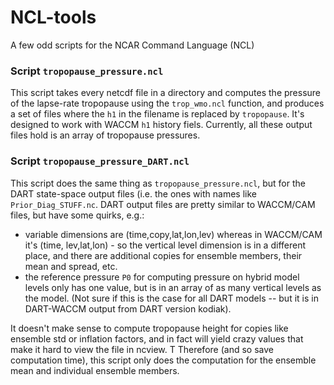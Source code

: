 # NCL-tools
A few odd scripts for the NCAR Command Language (NCL) 

### Script `tropopause_pressure.ncl`  

This script takes every netcdf file in a directory and computes the pressure of the lapse-rate tropopause using the `trop_wmo.ncl` function, and produces a set of files where the `h1` in the filename is replaced by `tropopause`. 
It's designed to work with WACCM `h1` history fiels. 
Currently, all these output files hold is an array of tropopause pressures.

### Script `tropopause_pressure_DART.ncl`  

This script does the same thing as `tropopause_pressure.ncl`, but for the DART state-space output files (i.e. the ones with names like `Prior_Diag_STUFF.nc`. 
DART output files are pretty similar to WACCM/CAM files, but have some quirks, e.g.:  
+ variable dimensions are (time,copy,lat,lon,lev) whereas in WACCM/CAM it's (time, lev,lat,lon) - so the vertical level dimension is in  a different place, and there are additional copies for ensemble members, their mean and spread, etc. 
+ the reference pressure `P0` for computing pressure on hybrid model levels only has one value, but is in an array of as many vertical levels as the model. (Not sure if this is the case for all DART models -- but it is in DART-WACCM output from DART version kodiak). 

It doesn't make sense to compute tropopause height for copies like ensemble std or inflation factors, and in fact will yield crazy values that make it hard to view the file in ncview. T
Therefore (and so save computation time), this script only does the computation for the ensemble mean and individual ensemble members. 
